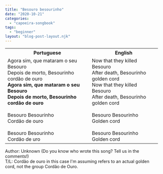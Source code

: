 ```yaml
---
title: "Besouro besourinho"
date: "2020-10-21"
categories: 
  - "capoeira-songbook"
tags: 
  - "beginner"
layout: "blog-post-layout.njk"
---
```


<table class="capoeira-table">
    <tr class="header-row">
        <th>Portuguese</th>
        <th>English</th>
    </tr>
    <tr>
        <td>Agora sim, que mataram o seu Besouro<br>
        Depois de morto, Besourinho cordão de ouro<br>
        <strong>Agora sim, que mataram o seu Besouro<br>
        Depois de morto, Besourinho cordão de ouro</strong><br>
        <br>
        Besouro Besourinho<br>
        Cordão de ouro<br>
        <br>
        Besouro Besourinho<br>
        Cordão de uro</td>
        <td>Now that they killed Besouro<br>
        After death, Besourinho golden cord<br>
        Now that they killed Besouro<br>
        After death, Besourinho golden cord<br>
        <br>
        Besouro Besourinho<br>
        Golden cord<br>
        <br>
        Besouro Besourinho<br>
        Golden cord</td>
    </tr>
</table>

<figcaption>

Author: Unknown (Do you know who wrote this song? Tell us in the comments!)  
T/L: Cordão de ouro in this case I'm assuming refers to an actual golden cord, not the group Cordão de Ouro.

</figcaption>